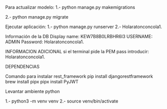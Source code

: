 Para actualizar modelo:
1.- python manage.py makemigrations

2.- python manage.py migrate

Ejecutar aplicación:
1.- python manage.py runserver
2.- Holaratonconcola1.

Información de la DB
Display name: KEW7B8B0LRBHR6I3
USERNAME: ADMIN
Password: Holaratonconcola1.

INFORMACION ADICIONAL
si el terminal pide la PEM pass introducir: Holaratonconcola1.


DEPENDENCIAS

Comando para instalar rest_framework
pip install djangorestframework
brew install pipx
pipx install PyJWT



Levantar ambiente python

1.- python3 -m venv venv
2.- source venv/bin/activate

